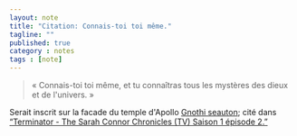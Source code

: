 ```yaml
---
layout: note
title: "Citation: Connais-toi toi même."
tagline: ""
published: true
category : notes
tags : [note]
---
```


> « Connais-toi toi même, et tu connaîtras tous les mystères des dieux et de l'univers. »

Serait inscrit sur la facade du temple d'Apollo [Gnothi seauton](https://fr.wikipedia.org/wiki/Gnothi_seauton);
cité dans [“Terminator - The Sarah Connor Chronicles (TV) Saison 1 épisode 2.”](http://amzn.to/2jlmrA7)
